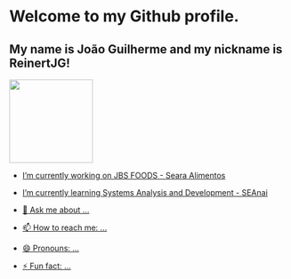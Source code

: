 # Welcome to my Github profile.
## My name is João Guilherme and my nickname is ReinertJG!

<div>
<a href="https://github.com/Reinertjg">
<img loading="lazy" height="150em" src="https://github-readme-stats.vercel.app/api?username=Reinertjg&show_icons=true&theme=dracula&include_all_commits=true&count_private=true"/>
</div>


- I’m currently working on JBS FOODS - Seara Alimentos
- I’m currently learning Systems Analysis and Development - SEAnai

- 💬 Ask me about ...
- 📫 How to reach me: ...
- 😄 Pronouns: ...
- ⚡ Fun fact: ...
